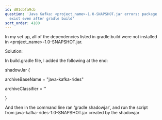 ```yaml
---
id: d01cbfa9cb
question: 'Java Kafka: <project_name>-1.0-SNAPSHOT.jar errors: package xxx does not
  exist even after gradle build'
sort_order: 4100
---
```


In my set up, all of the dependencies listed in gradle.build were not installed in <project_name>-1.0-SNAPSHOT.jar.

Solution:

In build.gradle file, I added the following at the end:

shadowJar {

archiveBaseName = "java-kafka-rides"

archiveClassifier = ''

}

And then in the command line ran ‘gradle shadowjar’, and run the script from java-kafka-rides-1.0-SNAPSHOT.jar created by the shadowjar

